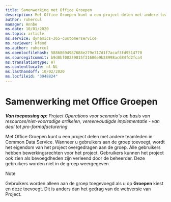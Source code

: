 ```yaml
---
title: Samenwerking met Office Groepen
description: Met Office Groepen kunt u een project delen met andere teamleden binnen Common Data Service.
author: ruhercul
manager: Annbe
ms.date: 10/01/2020
ms.topic: article
ms.service: dynamics-365-customerservice
ms.reviewer: kfend
ms.author: ruhercul
ms.openlocfilehash: 58868694987688e279e717d1f7acaf3fd9514770
ms.sourcegitcommit: b9d8bf00239815f31686e9b28998ac684fd2fca4
ms.translationtype: HT
ms.contentlocale: nl-NL
ms.lasthandoff: 10/02/2020
ms.locfileid: "3948824"
---
```

# <a name="collaboration-with-office-groups"></a>Samenwerking met Office Groepen

_**Van toepassing op:** Project Operations voor scenario's op basis van resources/niet-voorradige artikelen, vereenvoudigde implementatie - van deal tot pro-formafacturering_

Met Office Groepen kunt u een project delen met andere teamleden in Common Data Service. Wanneer u gebruikers aan de groep toevoegt, wordt het eigendom van het project overgedragen aan de groep. Alle gebruikers hebben bewerkingsrechten voor het project. Gebruikers kunnen het project ook zien als bevoegdheden zijn verleend door de beheerder. Deze gebruikers worden niet in de groep weergegeven.

> [!NOTE] 
> Gebruikers worden alleen aan de groep toegevoegd als u op **Groepen** kiest en deze toevoegt. Dit is anders dan het gedrag van de webversie van Project. 

